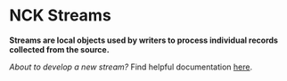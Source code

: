 # NCK Streams

**Streams are local objects used by writers to process individual records collected from the source.**

*About to develop a new stream?* Find helpful documentation [here](https://github.com/artefactory/nautilus-connectors-kit/blob/dev/README.md).
